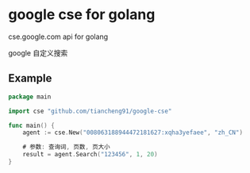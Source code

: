 google cse for golang
=====================

cse.google.com api for golang

google 自定义搜索


## Example

```go
package main

import cse "github.com/tiancheng91/google-cse"

func main() {
    agent := cse.New("008063188944472181627:xqha3yefaee", "zh_CN")

    # 参数: 查询词, 页数, 页大小
    result = agent.Search("123456", 1, 20)
}
```